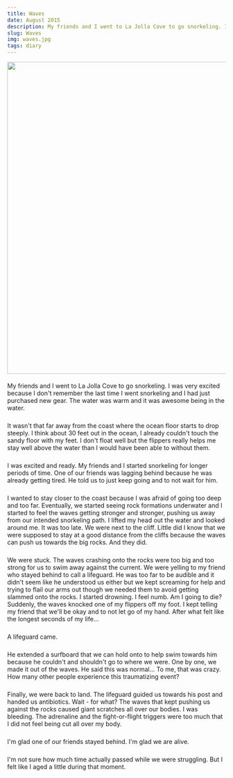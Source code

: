 ```yaml
---
title: Waves
date: August 2015
description: My friends and I went to La Jolla Cove to go snorkeling. I was very excited because I don't remember the last time I went snorkeling and I had just purchased new gear. The water was warm and it was awesome being...
slug: Waves
img: waves.jpg
tags: diary
---
```


<!-- ![Pic](https://1.bp.blogspot.com/-ziaoIL6o5f8/XJZ4SzsJpVI/AAAAAAAAAjI/DXyjLd7dgnYSFzhp4R8FiV_teL8shrBtACLcBGAs/s1600/11856337_10154085600172786_1954385680926179529_o.jpg) -->

<img src="https://1.bp.blogspot.com/-ziaoIL6o5f8/XJZ4SzsJpVI/AAAAAAAAAjI/DXyjLd7dgnYSFzhp4R8FiV_teL8shrBtACLcBGAs/s1600/11856337_10154085600172786_1954385680926179529_o.jpg" width="720" />

<!-- ![Pic](/assets/resources/waves1.jpg) -->

<p>
    My friends and I went to La Jolla Cove to go snorkeling. I was very excited because I don't remember the last time I went snorkeling and I had just purchased new gear. The water was warm and it was awesome being in the water.
</p>
<p>
    It wasn't that far away from the coast where the ocean floor starts to drop steeply. I think about 30 feet out in the ocean, I already couldn't touch the sandy floor with my feet. I don't float well but the flippers really helps me stay well above the water than I would have been able to without them.
</p>
<p>
    I was excited and ready. My friends and I started snorkeling for longer periods of time. One of our friends was lagging behind because he was already getting tired. He told us to just keep going and to not wait for him. 
</p>
<p>
    I wanted to stay closer to the coast because I was afraid of going too deep and too far. Eventually, we started seeing rock formations underwater and I started to feel the waves getting stronger and stronger, pushing us away from our intended snorkeling path. I lifted my head out the water and looked around me. It was too late. We were next to the cliff. Little did I know that we were supposed to stay at a good distance from the cliffs because the waves can push us towards the big rocks. And they did.
</p>
<p>
    We were stuck. The waves crashing onto the rocks were too big and too strong for us to swim away against the current. We were yelling to my friend who stayed behind to call a lifeguard. He was too far to be audible and it didn't seem like he understood us either but we kept screaming for help and trying to flail our arms out though we needed them to avoid getting slammed onto the rocks. I started drowning. I feel numb. Am I going to die? Suddenly, the waves knocked one of my flippers off my foot. I kept telling my friend that we'll be okay and to not let go of my hand. After what felt like the longest seconds of my life...
</p>
<p>
    A lifeguard came.
</p>
<p>
    He extended a surfboard that we can hold onto to help swim towards him because he couldn't and shouldn't go to where we were. One by one, we made it out of the waves. He said this was normal... To me, that was crazy. How many other people experience this traumatizing event? 
</p>
<p>
    Finally, we were back to land. The lifeguard guided us towards his post and handed us antibiotics. Wait - for what? The waves that kept pushing us against the rocks caused giant scratches all over our bodies. I was bleeding. The adrenaline and the fight-or-flight triggers were too much that I did not feel being cut all over my body.
</p>
<p>
    I'm glad one of our friends stayed behind. I'm glad we are alive.
</p>
<p>
    I'm not sure how much time actually passed while we were struggling. But I felt like I aged a little during that moment.
</p>

<style>

div {
   text-align: justify;
}

p {
    padding-top: 5px;
    padding-bottom: 5px;
}

</style>